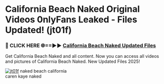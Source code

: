 # California Beach Naked Original Videos 0nlyFans Leaked - Files Updated! (jt01f)

<h3>🔴 CLICK HERE 🌐==►► <a href="https://tinyurl.com/yckcrads" rel="nofollow">California Beach Naked Updated Files</a></h3>

Get California Beach Naked and all content. Now you can access all videos and pictures of California Beach Naked. New Updated Files 2025!

[![jt01f](https://i.imgur.com/hpKpOFt.gif)](https://tinyurl.com/yckcrads)
naked beach california<br>
caren kaye naked